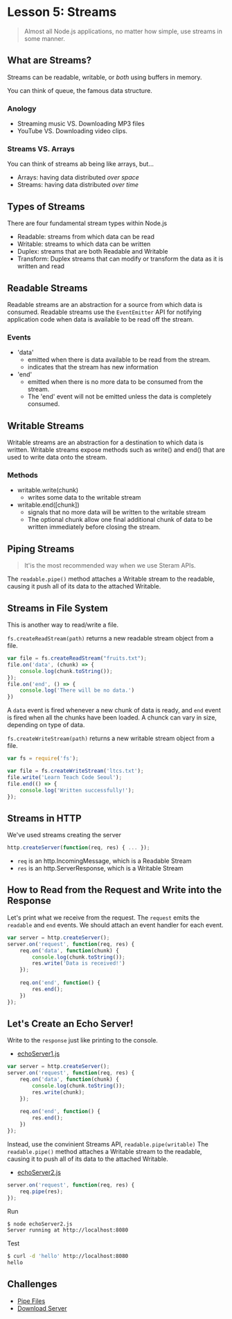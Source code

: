 # Lesson 5: Streams

> Almost all Node.js applications, no matter how simple, use streams in some manner.

## What are Streams?

Streams can be readable, writable, or *both* using buffers in memory.

You can think of queue, the famous data structure.

### Anology

- Streaming music VS. Downloading MP3 files
- YouTube VS. Downloading video clips.

### Streams VS. Arrays

You can think of streams ab being like arrays, but...
- Arrays: having data distributed *over space*
- Streams: having data distributed *over time*

## Types of Streams
There are four fundamental stream types within Node.js
- Readable: streams from which data can be read
- Writable: streams to which data can be written
- Duplex: streams that are both Readable and Writable
- Transform: Duplex streams that can modify or transform the data as it is written and read

## Readable Streams
Readable streams are an abstraction for a source from which data is consumed.
Readable streams use the `EventEmitter` API for notifying application code when data is available to be read off the stream.

### Events
- 'data'
	- emitted when there is data available to be read from the stream.
	- indicates that the stream has new information
- 'end'
	- emitted when there is no more data to be consumed from the stream.
	- The 'end' event will not be emitted unless the data is completely consumed.

## Writable Streams
Writable streams are an abstraction for a destination to which data is written.
Writable streams expose methods such as write() and end() that are used to write data onto the stream.

### Methods
- writable.write(chunk)
	- writes some data to the writable stream
- writable.end([chunk])
	- signals that no more data will be written to the writable stream
	- The optional chunk allow one final additional chunk of data to be written immediately before closing the stream.

## Piping Streams
> It'is the most recommended way when we use Steram APIs.

The `readable.pipe()` method attaches a Writable stream to the readable, causing it push all of its data to the attached Writable.

## Streams in File System
This is another way to read/write a file.

`fs.createReadStream(path)` returns a new readable stream object from a file.
```js
var file = fs.createReadStream("fruits.txt");
file.on('data', (chunk) => {
	console.log(chunk.toString());
});
file.on('end', () => {
	console.log('There will be no data.')
})
```

A `data` event is fired whenever a new chunk of data is ready, and `end` event is fired when all the chunks have been loaded.
A chunck can vary in size, depending on type of data.

`fs.createWriteStream(path)` returns a new writable stream object from a file.
```js
var fs = require('fs');

var file = fs.createWriteStream('ltcs.txt');
file.write('Learn Teach Code Seoul');
file.end(() => {
	console.log('Written successfully!');
});
```

## Streams in HTTP
We've used streams creating the server
```js
http.createServer(function(req, res) { ... });
```
- `req` is an http.IncomingMessage, which is a Readable Stream
- `res` is an http.ServerResponse, which is a Writable Stream

## How to Read from the Request and Write into the Response
Let's print what we receive from the request.
The `request` emits the `readable` and `end` events.
We should attach an event handler for each event.
```js
var server = http.createServer();
server.on('request', function(req, res) {
	req.on('data', function(chunk) {		
		console.log(chunk.toString());
		res.write('Data is received!')
	});
	
	req.on('end', function() {
		res.end();
	})
});
```

## Let's Create an Echo Server!

Write to the `response` just like printing to the console.
- [echoServer1.js](echoServer1.js)
```js
var server = http.createServer();
server.on('request', function(req, res) {
	req.on('data', function(chunk) {		
		console.log(chunk.toString());
		res.write(chunk);
	});
	
	req.on('end', function() {
		res.end();
	})
});
```

Instead, use the convinient Streams API, `readable.pipe(writable)`
The `readable.pipe()` method attaches a Writable stream to the readable, causing it to push all of its data to the attached Writable.

- [echoServer2.js](echoServer2.js)
```js
server.on('request', function(req, res) {
	req.pipe(res);
});
```

Run
```bash
$ node echoServer2.js
Server running at http://localhost:8080
```

Test
```bash
$ curl -d 'hello' http://localhost:8080
hello
```

## Challenges
- [Pipe Files](challenges/pipeFiles.js)
- [Download Server](challenges/downloadServer.js)
